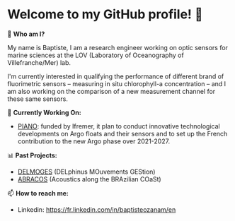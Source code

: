 # Welcome to my GitHub profile! 👋

👀 **Who am I?** 

My name is Baptiste, I am a research engineer working on optic sensors for marine sciences at the LOV (Laboratory of Oceanography of Villefranche/Mer) lab.

I'm currently interested in qualifying the performance of different brand of fluorimetric sensors – measuring in situ chlorophyll-a concentration – and I am also working on the comparison of a new measurement channel for these same sensors.

🔭 **Currently Working On:**  
- [PIANO](https://lov.imev-mer.fr/web/project/piano/): funded by Ifremer, it plan to conduct innovative technological developments on Argo floats and their sensors and to set up the French contribution to the new Argo phase over 2021-2027.

📊 **Past Projects:**  
- [DELMOGES](https://www.ifremer.fr/fr/presse/lancement-du-projet-delmoges-la-recherche-francaise-mobilisee-pour-mieux-comprendre-et) (DELphinus MOuvements GEStion)
- [ABRACOS](https://tapioca.ird.fr/abracos-1/) (Acoustics along the BRAzilian COaSt)

📫 **How to reach me:**  
- Linkedin: https://fr.linkedin.com/in/baptisteozanam/en
